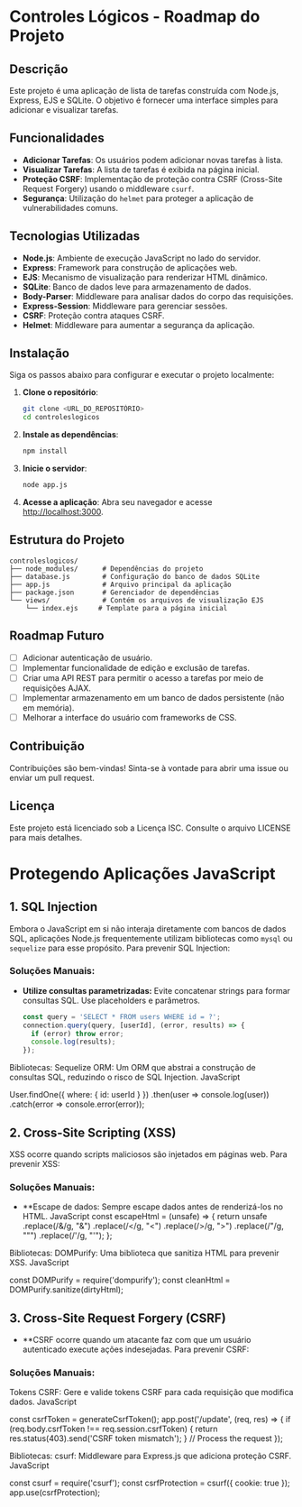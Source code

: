 
# Controles Lógicos - Roadmap do Projeto

## Descrição

Este projeto é uma aplicação de lista de tarefas construída com Node.js, Express, EJS e SQLite. O objetivo é fornecer uma interface simples para adicionar e visualizar tarefas.

## Funcionalidades

- **Adicionar Tarefas**: Os usuários podem adicionar novas tarefas à lista.
- **Visualizar Tarefas**: A lista de tarefas é exibida na página inicial.
- **Proteção CSRF**: Implementação de proteção contra CSRF (Cross-Site Request Forgery) usando o middleware `csurf`.
- **Segurança**: Utilização do `helmet` para proteger a aplicação de vulnerabilidades comuns.

## Tecnologias Utilizadas

- **Node.js**: Ambiente de execução JavaScript no lado do servidor.
- **Express**: Framework para construção de aplicações web.
- **EJS**: Mecanismo de visualização para renderizar HTML dinâmico.
- **SQLite**: Banco de dados leve para armazenamento de dados.
- **Body-Parser**: Middleware para analisar dados do corpo das requisições.
- **Express-Session**: Middleware para gerenciar sessões.
- **CSRF**: Proteção contra ataques CSRF.
- **Helmet**: Middleware para aumentar a segurança da aplicação.

## Instalação

Siga os passos abaixo para configurar e executar o projeto localmente:

1. **Clone o repositório**:

   ```bash
   git clone <URL_DO_REPOSITÓRIO>
   cd controleslogicos
   ```

2. **Instale as dependências**:

   ```bash
   npm install
   ```

3. **Inicie o servidor**:

   ```bash
   node app.js
   ```

4. **Acesse a aplicação**: Abra seu navegador e acesse [http://localhost:3000](http://localhost:3000).

## Estrutura do Projeto

```
controleslogicos/
├── node_modules/      # Dependências do projeto
├── database.js        # Configuração do banco de dados SQLite
├── app.js             # Arquivo principal da aplicação
├── package.json       # Gerenciador de dependências
└── views/             # Contém os arquivos de visualização EJS
    └── index.ejs     # Template para a página inicial
```

## Roadmap Futuro

- [ ] Adicionar autenticação de usuário.
- [ ] Implementar funcionalidade de edição e exclusão de tarefas.
- [ ] Criar uma API REST para permitir o acesso a tarefas por meio de requisições AJAX.
- [ ] Implementar armazenamento em um banco de dados persistente (não em memória).
- [ ] Melhorar a interface do usuário com frameworks de CSS.

## Contribuição

Contribuições são bem-vindas! Sinta-se à vontade para abrir uma issue ou enviar um pull request.

## Licença

Este projeto está licenciado sob a Licença ISC. Consulte o arquivo LICENSE para mais detalhes.

# Protegendo Aplicações JavaScript

## 1. SQL Injection
Embora o JavaScript em si não interaja diretamente com bancos de dados SQL, aplicações Node.js frequentemente utilizam bibliotecas como `mysql` ou `sequelize` para esse propósito. Para prevenir SQL Injection:

### Soluções Manuais:
- **Utilize consultas parametrizadas:** Evite concatenar strings para formar consultas SQL. Use placeholders e parâmetros.
  ```javascript
  const query = 'SELECT * FROM users WHERE id = ?';
  connection.query(query, [userId], (error, results) => {
    if (error) throw error;
    console.log(results);
  });

Bibliotecas:
Sequelize ORM: Um ORM que abstrai a construção de consultas SQL, reduzindo o risco de SQL Injection.
JavaScript

User.findOne({ where: { id: userId } })
  .then(user => console.log(user))
  .catch(error => console.error(error));

## 2. Cross-Site Scripting (XSS)
XSS ocorre quando scripts maliciosos são injetados em páginas web. Para prevenir XSS:

### Soluções Manuais:
- **Escape de dados: Sempre escape dados antes de renderizá-los no HTML.
JavaScript
const escapeHtml = (unsafe) => {
  return unsafe
    .replace(/&/g, "&amp;")
    .replace(/</g, "&lt;")
    .replace(/>/g, "&gt;")
    .replace(/"/g, "&quot;")
    .replace(/'/g, "&#039;");
};

Bibliotecas:
DOMPurify: Uma biblioteca que sanitiza HTML para prevenir XSS.
JavaScript

const DOMPurify = require('dompurify');
const cleanHtml = DOMPurify.sanitize(dirtyHtml);

## 3. Cross-Site Request Forgery (CSRF)
- **CSRF ocorre quando um atacante faz com que um usuário autenticado execute ações indesejadas. Para prevenir CSRF:

### Soluções Manuais:
Tokens CSRF: Gere e valide tokens CSRF para cada requisição que modifica dados.
JavaScript

const csrfToken = generateCsrfToken();
app.post('/update', (req, res) => {
  if (req.body.csrfToken !== req.session.csrfToken) {
    return res.status(403).send('CSRF token mismatch');
  }
  // Process the request
});

Bibliotecas:
csurf: Middleware para Express.js que adiciona proteção CSRF.
JavaScript

const csurf = require('csurf');
const csrfProtection = csurf({ cookie: true });
app.use(csrfProtection);
